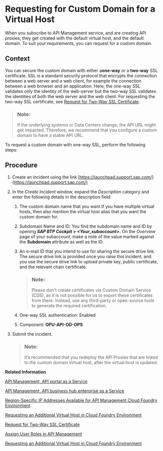 <!-- loio6b9e5a3430b84fecaac1c994fff6c3ee -->

# Requesting for Custom Domain for a Virtual Host

When you subscribe to API Management service, and are creating API proxies, they get created with the default virtual host, and the default domain. To suit your requirements, you can request for a custom domain.



## Context

You can secure the custom domain with either a**one-way** or a **two-way** SSL certificate. SSL is a standard security protocol that encrypts the connection between a web server and a web client, for example the connection between a web browser and an application. Here, the one-way SSL validates only the identity of the web-server but the two-way SSL validates the identities of both the web server and the web client. For requesting the two-way SSL certificate, see [Request for Two-Way SSL Certificate](request-for-two-way-ssl-certificate-9faf7ce.md).

> ### Note:  
> If the underlying systems or Data Centers change, the API URL might get impacted. Therefore, we recommend that you configure a custom domain to have a stable API URL.

To request a custom domain with one-way SSL, perform the following steps:



## Procedure

1.  Create an incident using the link [https://launchpad.support.sap.com/](https://launchpad.support.sap.com/)

2.  In the *Create Incident* window, expand the *Description* category and enter the following details in the description field:

    1.  The custom domain name that you want.If you have multiple virtual hosts, then also mention the virtual host alias that you want the custom domain for.

    2.  Subdomain Name and ID: You find the subdomain name and ID by opening ***SAP BTP Cockpit* \> *<Your\_subaccount\>*.** On the *Overview* page of your subaccount, make a note of the value marked against the **Subdomain** attribute as well as the ID.

    3.  An e-mail ID that you intend to use for sharing the secure drive link. The secure drive link is provided once you raise this incident, and you use the secure drive link to upload private key, public certificate, and the relevant chain certificate.

        > ### Note:  
        > Please don't create certificates via Custom Domain Service \(CDS\), as it is not possible for us to export these certificates from there. Instead, use any third-party or open-source tools to generate the required certification.

    4.  One-way SSL authentication: Enabled

    5.  Component: **OPU-API-OD-OPS**


3.  Submit the incident.

    > ### Note:  
    > It’s recommended that you redeploy the API Proxies that are linked to the custom domain virtual host, after the virtual host is updated.


**Related Information**  


[API Management, API portal as a Service](api-management-api-portal-as-a-service-e064663.md "The API Management, API portal as a service on Cloud Foundry provides different capabilities through Route Service plan, On-Premise Connectivity plan, and API Access plan.")

[API Management, API business hub enterprise as a Service](api-management-api-business-hub-enterprise-as-a-service-d59d8f9.md "The API Management, API business hub enterprise as a service on Cloud Foundry provides the API access plan.")

[Region-Specific IP Addresses Available for API Management Cloud Foundry Environment](region-specific-ip-addresses-available-for-api-management-cloud-foundr-585d639.md "API Management protects your backend services. However, API Management needs to establish connectivity to your backend services during an API call execution.")

[Requesting an Additional Virtual Host in Cloud Foundry Environment](requesting-an-additional-virtual-host-in-cloud-foundry-environment-a7b91e5.md "Create a new virtual host or update an alias for an existing virtual host in the Cloud Foundry environment.")

[Request for Two-Way SSL Certificate](request-for-two-way-ssl-certificate-9faf7ce.md "Request a two-way SSL certificate for the default domain of the virtual host of your API Management service.")

[Assign User Roles in API Management](assign-user-roles-in-api-management-911ca5a.md "Use role collections to group together different roles that can be assigned to API Portal and API business hub enterprise users.")

[Requesting an Additional Virtual Host in Cloud Foundry Environment](requesting-an-additional-virtual-host-in-cloud-foundry-environment-a7b91e5.md "Create a new virtual host or update an alias for an existing virtual host in the Cloud Foundry environment.")

